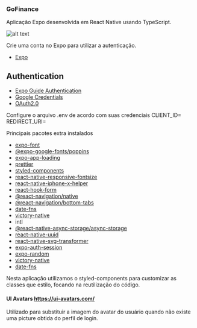 ### GoFinance

Aplicação Expo desenvolvida em React Native usando TypeScript.

![alt text](https://github.com/luiscns-alt/gofinances/blob/main/src/assets/images/cover.png?raw=true)

Crie uma conta no Expo para utilizar a autenticação.

-   [Expo](https://expo.dev/signup)

## Authentication

-   [Expo Guide Authentication](https://docs.expo.dev/guides/authentication/#google)
-   [Google Credentials](https://console.cloud.google.com/)
-   [OAuth2.0](https://developers.google.com/identity/protocols/oauth2/javascript-implicit-flow#oauth-2.0-endpoints_1)

Configure o arquivo .env de acordo com suas credenciais
CLIENT_ID=
REDIRECT_URI=

Principais pacotes extra instalados

-   [expo-font](https://docs.expo.dev/versions/latest/sdk/font/)
-   [@expo-google-fonts/poppins](https://docs.expo.dev/guides/using-custom-fonts/)
-   [expo-app-loading](https://docs.expo.dev/versions/latest/sdk/app-loading/)
-   [prettier](https://prettier.io/docs/en/install.html)
-   [styled-components](https://styled-components.com/docs/basics)
-   [react-native-responsive-fontsize](https://github.com/heyman333/react-native-responsive-fontSize)
-   [react-native-iphone-x-helper](https://github.com/ptelad/react-native-iphone-x-helper)
-   [react-hook-form](https://react-hook-form.com/)
-   [@react-navigation/native](https://reactnavigation.org/)
-   [@react-navigation/bottom-tabs](https://reactnavigation.org/)
-   [date-fns](https://date-fns.org/)
-   [victory-native](https://formidable.com/open-source/victory/)
-   intl
-   [@react-native-async-storage/async-storage](https://react-native-async-storage.github.io/async-storage/docs/install/)
-   [react-native-uuid](https://github.com/eugenehp/react-native-uuid)
-   [react-native-svg-transformer](https://github.com/kristerkari/react-native-svg-transformer)
-   [expo-auth-session](https://docs.expo.dev/versions/latest/sdk/auth-session/)
-   [expo-random](https://docs.expo.dev/versions/latest/sdk/random/)
-   [victory-native](https://formidable.com/open-source/victory/docs/native/)
-   [date-fns](https://date-fns.org/)

Nesta aplicação utilizamos o styled-components para customizar as classes que estilo, focando na reutilização do código.

#### UI Avatars https://ui-avatars.com/

Utilizado para substituir a imagem do avatar do usuário quando não existe uma picture obtida do perfil de login.
